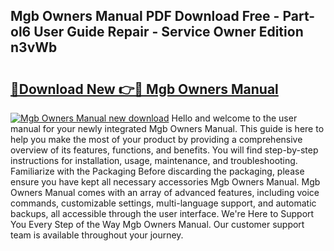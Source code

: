 ## Mgb Owners Manual PDF Download Free - Part-ol6 User Guide Repair - Service Owner Edition n3vWb

# <h2><a href="http://cf23870.oget.top/?id=Mgb+Owners+Manual">🔗Download New 👉🔴 Mgb Owners Manual</a></h2>

[![Mgb Owners Manual new download](https://i.imgur.com/5g1atiW.png)](http://cf23870.oget.top/?id=Mgb+Owners+Manual)
Hello and welcome to the user manual for your newly integrated Mgb Owners Manual. This guide is here to help you make the most of your product by providing a comprehensive overview of its features, functions, and benefits. You will find step-by-step instructions for installation, usage, maintenance, and troubleshooting. Familiarize with the Packaging Before discarding the packaging, please ensure you have kept all necessary accessories Mgb Owners Manual. Mgb Owners Manual comes with an array of advanced features, including voice commands, customizable settings, multi-language support, and automatic backups, all accessible through the user interface. We're Here to Support You Every Step of the Way Mgb Owners Manual. Our customer support team is available throughout your journey.
